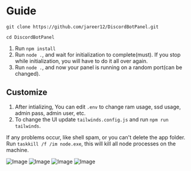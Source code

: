 # Guide

```shell
git clone https://github.com/jareer12/DiscordBotPanel.git
```

```shell
cd DiscordBotPanel
```

1. Run `npm install`
2. Run `node .`, and wait for initialization to complete(must). If you stop while initialization, you will have to do it all over again.
3. Run `node .`, and now your panel is running on a random port(can be changed).

## Customize

1. After intializing, You can edit `.env` to change ram usage, ssd usage, admin pass, admin user, etc.
2. To change the UI update `tailwinds.config.js` and run `npm run tailwinds`.

If any problems occur, like shell spam, or you can't delete the app folder. Run `taskkill /f /im node.exe`, this will kill all node processes on the machine.

![Image](../BaseTemplate/home.png)
![Image](../BaseTemplate/home-dark.png)
![Image](../BaseTemplate/file-editor.png)
![Image](../BaseTemplate/dark-file-manager.png)
